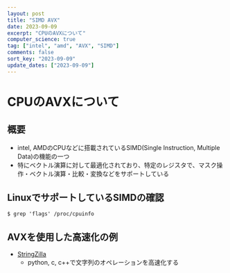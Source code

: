 ```yaml
---
layout: post
title: "SIMD AVX"
date: 2023-09-09
excerpt: "CPUのAVXについて"
computer_science: true
tag: ["intel", "amd", "AVX", "SIMD"]
comments: false
sort_key: "2023-09-09"
update_dates: ["2023-09-09"]
---
```


# CPUのAVXについて

## 概要
 - intel, AMDのCPUなどに搭載されているSIMD(Single Instruction, Multiple Data)の機能の一つ
 - 特にベクトル演算に対して最適化されており、特定のレジスタで、マスク操作・ベクトル演算・比較・変換などをサポートしている

## LinuxでサポートしているSIMDの確認

```console
$ grep 'flags' /proc/cpuinfo
```

## AVXを使用した高速化の例
 - [StringZilla](https://github.com/ashvardanian/StringZilla)
   - python, c, c++で文字列のオペレーションを高速化する
